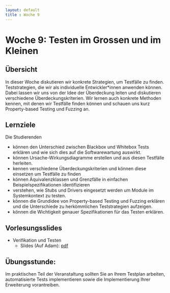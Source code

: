 ```yaml
---
layout: default
title : Woche 9
---
```



# Woche 9: Testen im Grossen und im Kleinen 

## Übersicht

In dieser Woche diskutieren wir konkrete Strategien, um Testfälle zu finden. Teststrategien, die wir als individuelle 
Entwickler*innen anwenden können. Dabei lassen wir uns von der Idee der
Überdeckung leiten und diskutieren verschiedene Überdeckungskriterien. 
Wir lernen auch konkrete Methoden kennen, mit denen wir Testfälle finden können und schauen uns kurz Property-based Testing und Fuzzing an.


## Lernziele 

Die Studierenden

- können den Unterschied zwischen Blackbox und Whitebox Tests erklären und wie sich dies auf die Softwarewartung auswirkt. 
- können Ursache-Wirkungsdiagramme erstellen und aus diesen Testfälle 
herleiten. 
- kennen verschiedene Überdeckungskriterien und können diese einsetzen um  Testfälle zu finden
- können Äquivalenzklassen und Grenzfälle in einfachen Beispielspezifikationen identifizieren
- verstehen, wie Stubs und Drivers eingesetzt werden um Module im Systemkontext zu testen.
- können die Grundidee von Property-based Testing und Fuzzing erklären und die Unterschiede zu herkömmlichen Teststrategien aufzeigen.
- können die Wichtigkeit genauer Spezifikationen für das Testen erklären.

## Vorlesungsslides


* Verifikation und Testen
    * Slides (Auf Adam): [pdf](../underconstruction) 



## Übungsstunde:
Im praktischen Teil der Veranstaltung sollten Sie an Ihrem Testplan arbeiten, automatisierte Tests implementieren sowie die Implementierung Ihrer Erweiterung vorantreiben.
